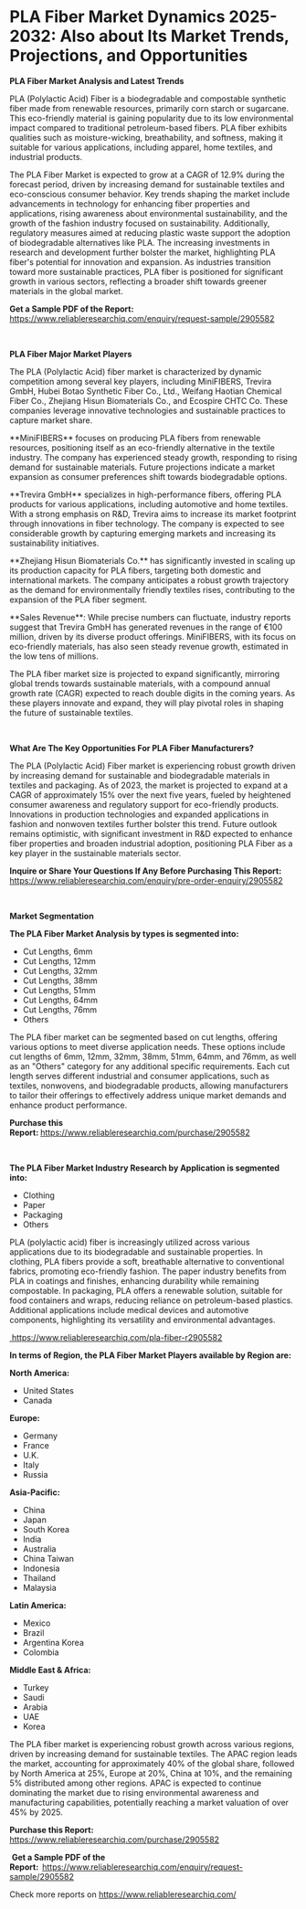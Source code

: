 <p><h1>PLA Fiber Market Dynamics 2025-2032: Also about Its Market Trends, Projections, and Opportunities</h1></p><p><strong>PLA Fiber Market Analysis and Latest Trends</strong></p>
<p><p>PLA (Polylactic Acid) Fiber is a biodegradable and compostable synthetic fiber made from renewable resources, primarily corn starch or sugarcane. This eco-friendly material is gaining popularity due to its low environmental impact compared to traditional petroleum-based fibers. PLA fiber exhibits qualities such as moisture-wicking, breathability, and softness, making it suitable for various applications, including apparel, home textiles, and industrial products.</p><p>The PLA Fiber Market is expected to grow at a CAGR of 12.9% during the forecast period, driven by increasing demand for sustainable textiles and eco-conscious consumer behavior. Key trends shaping the market include advancements in technology for enhancing fiber properties and applications, rising awareness about environmental sustainability, and the growth of the fashion industry focused on sustainability. Additionally, regulatory measures aimed at reducing plastic waste support the adoption of biodegradable alternatives like PLA. The increasing investments in research and development further bolster the market, highlighting PLA fiber's potential for innovation and expansion. As industries transition toward more sustainable practices, PLA fiber is positioned for significant growth in various sectors, reflecting a broader shift towards greener materials in the global market.</p></p>
<p><strong>Get a Sample PDF of the Report:&nbsp;</strong> <a href="https://www.reliableresearchiq.com/enquiry/request-sample/2905582?utm_campaign=3107&utm_medium=2&utm_source=Github&utm_content=ia&utm_term=12032025&utm_id=pla-fiber">https://www.reliableresearchiq.com/enquiry/request-sample/2905582</a></p>
<p>&nbsp;</p>
<p><strong>PLA Fiber Major Market Players</strong></p>
<p><p>The PLA (Polylactic Acid) fiber market is characterized by dynamic competition among several key players, including MiniFIBERS, Trevira GmbH, Hubei Botao Synthetic Fiber Co., Ltd., Weifang Haotian Chemical Fiber Co., Zhejiang Hisun Biomaterials Co., and Ecospire CHTC Co. These companies leverage innovative technologies and sustainable practices to capture market share.</p><p>**MiniFIBERS** focuses on producing PLA fibers from renewable resources, positioning itself as an eco-friendly alternative in the textile industry. The company has experienced steady growth, responding to rising demand for sustainable materials. Future projections indicate a market expansion as consumer preferences shift towards biodegradable options.</p><p>**Trevira GmbH** specializes in high-performance fibers, offering PLA products for various applications, including automotive and home textiles. With a strong emphasis on R&D, Trevira aims to increase its market footprint through innovations in fiber technology. The company is expected to see considerable growth by capturing emerging markets and increasing its sustainability initiatives.</p><p>**Zhejiang Hisun Biomaterials Co.** has significantly invested in scaling up its production capacity for PLA fibers, targeting both domestic and international markets. The company anticipates a robust growth trajectory as the demand for environmentally friendly textiles rises, contributing to the expansion of the PLA fiber segment.</p><p>**Sales Revenue**: While precise numbers can fluctuate, industry reports suggest that Trevira GmbH has generated revenues in the range of €100 million, driven by its diverse product offerings. MiniFIBERS, with its focus on eco-friendly materials, has also seen steady revenue growth, estimated in the low tens of millions. </p><p>The PLA fiber market size is projected to expand significantly, mirroring global trends towards sustainable materials, with a compound annual growth rate (CAGR) expected to reach double digits in the coming years. As these players innovate and expand, they will play pivotal roles in shaping the future of sustainable textiles.</p></p>
<p>&nbsp;</p>
<p><strong>What Are The Key Opportunities For PLA Fiber Manufacturers?</strong></p>
<p><p>The PLA (Polylactic Acid) Fiber market is experiencing robust growth driven by increasing demand for sustainable and biodegradable materials in textiles and packaging. As of 2023, the market is projected to expand at a CAGR of approximately 15% over the next five years, fueled by heightened consumer awareness and regulatory support for eco-friendly products. Innovations in production technologies and expanded applications in fashion and nonwoven textiles further bolster this trend. Future outlook remains optimistic, with significant investment in R&D expected to enhance fiber properties and broaden industrial adoption, positioning PLA Fiber as a key player in the sustainable materials sector.</p></p>
<p><strong>Inquire or Share Your Questions If Any Before Purchasing This Report:</strong> <a href="https://www.reliableresearchiq.com/enquiry/pre-order-enquiry/2905582?utm_campaign=3107&utm_medium=2&utm_source=Github&utm_content=ia&utm_term=12032025&utm_id=pla-fiber">https://www.reliableresearchiq.com/enquiry/pre-order-enquiry/2905582</a></p>
<p>&nbsp;</p>
<p><strong>Market Segmentation</strong></p>
<p><strong>The PLA Fiber Market Analysis by types is segmented into:</strong></p>
<p><ul><li>Cut Lengths, 6mm</li><li>Cut Lengths, 12mm</li><li>Cut Lengths, 32mm</li><li>Cut Lengths, 38mm</li><li>Cut Lengths, 51mm</li><li>Cut Lengths, 64mm</li><li>Cut Lengths, 76mm</li><li>Others</li></ul></p>
<p><p>The PLA fiber market can be segmented based on cut lengths, offering various options to meet diverse application needs. These options include cut lengths of 6mm, 12mm, 32mm, 38mm, 51mm, 64mm, and 76mm, as well as an "Others" category for any additional specific requirements. Each cut length serves different industrial and consumer applications, such as textiles, nonwovens, and biodegradable products, allowing manufacturers to tailor their offerings to effectively address unique market demands and enhance product performance.</p></p>
<p><strong>Purchase this Report:&nbsp;</strong><a href="https://www.reliableresearchiq.com/purchase/2905582?utm_campaign=3107&utm_medium=2&utm_source=Github&utm_content=ia&utm_term=12032025&utm_id=pla-fiber">https://www.reliableresearchiq.com/purchase/2905582</a></p>
<p>&nbsp;</p>
<p><strong>The PLA Fiber Market Industry Research by Application is segmented into:</strong></p>
<p><ul><li>Clothing</li><li>Paper</li><li>Packaging</li><li>Others</li></ul></p>
<p><p>PLA (polylactic acid) fiber is increasingly utilized across various applications due to its biodegradable and sustainable properties. In clothing, PLA fibers provide a soft, breathable alternative to conventional fabrics, promoting eco-friendly fashion. The paper industry benefits from PLA in coatings and finishes, enhancing durability while remaining compostable. In packaging, PLA offers a renewable solution, suitable for food containers and wraps, reducing reliance on petroleum-based plastics. Additional applications include medical devices and automotive components, highlighting its versatility and environmental advantages.</p></p>
<p><a href="https://www.reliableresearchiq.com/pla-fiber-r2905582?utm_campaign=3107&utm_medium=2&utm_source=Github&utm_content=ia&utm_term=12032025&utm_id=pla-fiber">&nbsp;https://www.reliableresearchiq.com/pla-fiber-r2905582</a></p>
<p><strong>In terms of Region, the PLA Fiber Market Players available by Region are:</strong></p>
<p>
    <p> <strong> North America: </strong>
        <ul>
            <li>United States</li>
            <li>Canada</li>
        </ul>
        </p> 
    <p> <strong> Europe: </strong>
        <ul>
            <li>Germany</li>
            <li>France</li>
            <li>U.K.</li>
            <li>Italy</li>
            <li>Russia</li>
        </ul>
        </p> 
    <p> <strong> Asia-Pacific: </strong>
        <ul>
            <li>China</li>
            <li>Japan</li>
            <li>South Korea</li>
            <li>India</li>
            <li>Australia</li>
            <li>China Taiwan</li>
            <li>Indonesia</li>
            <li>Thailand</li>
            <li>Malaysia</li>
        </ul>
        </p> 
    <p> <strong> Latin America: </strong>
        <ul>
            <li>Mexico</li>
            <li>Brazil</li>
            <li>Argentina Korea</li>
            <li>Colombia</li>
        </ul>
        </p> 
    <p> <strong> Middle East & Africa: </strong>
        <ul>
            <li>Turkey</li>
            <li>Saudi</li>
            <li>Arabia</li>
            <li>UAE</li>
            <li>Korea</li>
        </ul>
    </p>
    </p>
<p><p>The PLA fiber market is experiencing robust growth across various regions, driven by increasing demand for sustainable textiles. The APAC region leads the market, accounting for approximately 40% of the global share, followed by North America at 25%, Europe at 20%, China at 10%, and the remaining 5% distributed among other regions. APAC is expected to continue dominating the market due to rising environmental awareness and manufacturing capabilities, potentially reaching a market valuation of over 45% by 2025.</p></p>
<p><strong>Purchase this Report: </strong><a href="https://www.reliableresearchiq.com/purchase/2905582?utm_campaign=3107&utm_medium=2&utm_source=Github&utm_content=ia&utm_term=12032025&utm_id=pla-fiber">https://www.reliableresearchiq.com/purchase/2905582</a></p>
<p>&nbsp;<strong>Get a Sample PDF of the Report:&nbsp;&nbsp;</strong><a href="https://www.reliableresearchiq.com/enquiry/request-sample/2905582?utm_campaign=3107&utm_medium=2&utm_source=Github&utm_content=ia&utm_term=12032025&utm_id=pla-fiber">https://www.reliableresearchiq.com/enquiry/request-sample/2905582</a></p>
<p><strong></strong></p>
<p>Check more reports on <a href="https://www.reliableresearchiq.com/?utm_campaign=3107&utm_medium=2&utm_source=Github&utm_content=ia&utm_term=12032025&utm_id=pla-fiber">https://www.reliableresearchiq.com/</a></p>